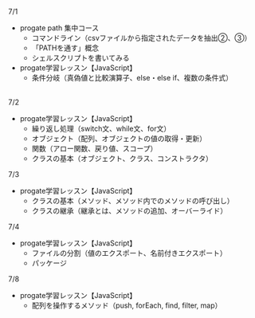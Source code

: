 7/1</br>
- progate path 集中コース</br>
  - コマンドライン（csvファイルから指定されたデータを抽出②、③）
  - 「PATHを通す」概念
  - シェルスクリプトを書いてみる
- progate学習レッスン【JavaScript】
  - 条件分岐（真偽値と比較演算子、else・else if、複数の条件式）
</br></br>

7/2</br>
- progate学習レッスン【JavaScript】
  - 繰り返し処理（switch文、while文、for文）
  - オブジェクト（配列、オブジェクトの値の取得・更新）
  - 関数（アロー関数、戻り値、スコープ）
  - クラスの基本（オブジェクト、クラス、コンストラクタ）

7/3</br>
- progate学習レッスン【JavaScript】
  - クラスの基本（メソッド、メソッド内でのメソッドの呼び出し）
  - クラスの継承（継承とは、メソッドの追加、オーバーライド）

7/4</br>
- progate学習レッスン【JavaScript】
  - ファイルの分割（値のエクスポート、名前付きエクスポート）
  - パッケージ

7/8</br>
- progate学習レッスン【JavaScript】
  - 配列を操作するメソッド（push, forEach, find, filter, map）
